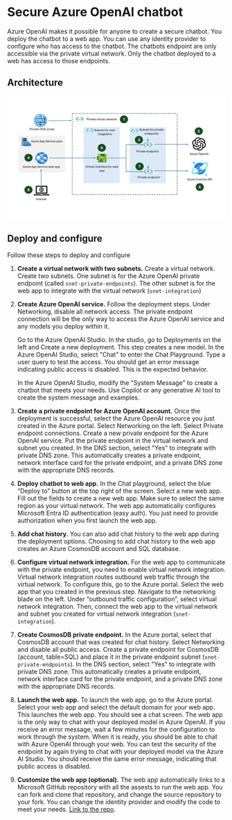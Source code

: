 # Secure Azure OpenAI chatbot

Azure OpenAI makes it possible for anyone to create a secure chatbot. You deploy the chatbot to a web app. You can use any identity provider to configure who has access to the chatbot. The chatbots endpoint are only accessible via the private virtual network. Only the chatbot deployed to a web has access to those endpoints. 

## Architecture

![secure azure openai chatbot](secure-azure-openai.jpg)

## Deploy and configure

Follow these steps to deploy and configure

1. **Create a virtual network with two subnets.** Create a virtual network. Create two subnets. One subnet is for the Azure OpenAI private endpoint (called `snet-private-endpoints`). The other subnet is for the web app to integrate with the virtual network (`snet-integration`)
1. **Create Azure OpenAI service.** Follow the deployment steps. Under Networking, disable all network access. The private endpoint connection will be the only way to access the Azure OpenAI service and any models you deploy within it.

    Go to the Azure OpenAI Studio. In the studio, go to Deployments on the left and Create a new deployment. This step creates a new model. In the Azure OpenAI Studio, select "Chat" to enter the Chat Playground. Type a user query to test the access. You should get an error message indicating public access is disabled. This is the expected behavior. 

    In the Azure OpenAI Studio, modify the "System Message" to create a chatbot that meets your needs. Use Copilot or any generative AI tool to create the system message and examples. 
1. **Create a private endpoint for Azure OpenAI account.** Once the deployment is successful, select the Azure OpenAI resource you just created in the Azure portal. Select Networking on the left. Select Private endpoint connections. Create a new private endpoint for the Azure OpenAI service. Put the private endpoint in the virtual network and subnet you created. In the DNS section, select "Yes" to integrate with private DNS zone. This automatically creates a private endpoint, network interface card for the private endpoint, and a private DNS zone with the appropriate DNS records.

1. **Deploy chatbot to web app.** In the Chat playground, select the blue “Deploy to” button at the top right of the screen. Select a new web app. Fill out the fields to create a new web app. Make sure to select the same region as your virtual network. The web app automatically configures Microsoft Entra ID authentication (easy auth). You just need to provide authorization when you first launch the web app. 
1. **Add chat history.** You can also add chat history to the web app during the deployment options. Choosing to add chat history to the web app creates an Azure CosmosDB account and SQL database.
1. **Configure virtual network integration.** For the web app to communicate with the private endpoint, you need to enable virtual network integration. Virtual network integration routes outbound web traffic through the virtual network. To configure this, go to the Azure portal. Select the web app that you created in the previous step. Navigate to the networking blade on the left. Under “outbound traffic configuration”, select virtual network integration. Then, connect the web app to the virtual network and subnet you created for virtual network integration (`snet-integration`).
1. **Create CosmosDB private endpoint.** In the Azure portal, select that CosmosDB account that was created for chat history. Select Networking and disable all public access. Create a private endpoint for CosmosDB (account, table=SQL) and place it in the private endpoint subnet (`snet-private-endpoints`). In the DNS section, select "Yes" to integrate with private DNS zone. This automatically creates a private endpoint, network interface card for the private endpoint, and a private DNS zone with the appropriate DNS records.
1. **Launch the web app.** To launch the web app, go to the Azure portal. Select your web app and select the default domain for your web app. This launches the web app. You should see a chat screen. The web app is the only way to chat with your deployed model in Azure OpenAI. If you receive an error message, wait a few minutes for the configuration to work through the system. When it is ready, you should be able to chat with Azure OpenAI through your web. You can test the security of the endpoint by again trying to chat with your deployed model via the Azure AI Studio. You should receive the same error message, indicating that public access is disabled.

1. **Customize the web app (optional).** The web app automatically links to a Microsoft GitHub repository with all the assests to run the web app. You can fork and clone that repository, and change the source repository to your fork. You can change the identity provider and modify the code to meet your needs. [Link to the repo](https://github.com/microsoft/sample-app-aoai-chatGPT).